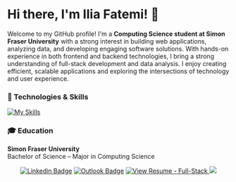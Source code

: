 # Hi there, I'm Ilia Fatemi! 👋

Welcome to my GitHub profile! I'm a **Computing Science student at Simon Fraser University** with a strong interest in building web applications, analyzing data, and developing engaging software solutions. With hands-on experience in both frontend and backend technologies, I bring a strong understanding of full-stack development and data analysis. I enjoy creating efficient, scalable applications and exploring the intersections of technology and user experience.

### 🔧 Technologies & Skills

[![My Skills](https://skillicons.dev/icons?i=python,java,c,cpp,kotlin,javascript,typescript,postgresql,html,css,nodejs,angular,flask,docker,googlecloud,azure,cmake)](https://skillicons.dev)



### 🎓 Education

**Simon Fraser University**  
Bachelor of Science – Major in Computing Science  




<div align="center">
  
  [![Linkedin Badge](https://img.shields.io/badge/-IliaFatemi-blue?style=flat-square&logo=Linkedin&logoColor=white&link=https://www.linkedin.com/in/iliafatemi/)](https://www.linkedin.com/in/iliafatemi/)
  [![Outlook Badge](https://img.shields.io/badge/-fatemiilia@outlook.com-0078D4?style=flat&logo=microsoft-outlook&logoColor=white&link=mailto:fatemiilia@outlook.com)](mailto:fatemiilia@outlook.com)
  <a href="https://raw.githubusercontent.com/IliaFatemi/IliaFatemi/main/Ilia_Fatemi_Resume.pdf">
    <img src="https://img.shields.io/badge/View_Resume-Full--Stack-blue?style=flat" alt="View Resume - Full-Stack"/>
  </a>
  <img src="https://komarev.com/ghpvc/?username=IliaFatemi" onerror="this.style.display='none'"/>
</div>
